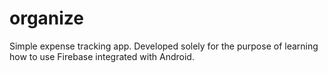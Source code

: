# organize
Simple expense tracking app. Developed solely for the purpose of learning how to use Firebase integrated with Android.
